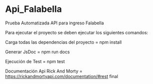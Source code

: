 # Api_Falabella
Prueba Automatizada API para ingreso Falabella


Para ejecutar el proyecto se deben ejecutar los siguientes comandos:

Carga todas las dependencias del proyecto = npm install 

Generar JsDoc = npm run docs

Ejecución de Test = npm test

Documentación Api Rick And Morty = https://rickandmortyapi.com/documentation/#rest
final